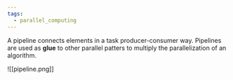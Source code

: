 ```yaml
---
tags:
  - parallel_computing
---
```

A pipeline connects elements in a task producer-consumer way. Pipelines are used as **glue** to other parallel patters to multiply the parallelization of an algorithm. 

![[pipeline.png]]